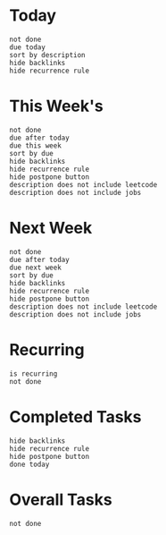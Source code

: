 
# **Today**
```tasks
not done
due today
sort by description
hide backlinks
hide recurrence rule
```

# **This Week's**
```tasks
not done
due after today
due this week
sort by due
hide backlinks
hide recurrence rule
hide postpone button
description does not include leetcode 
description does not include jobs
```
# **Next Week**
```tasks
not done
due after today
due next week
sort by due
hide backlinks
hide recurrence rule
hide postpone button
description does not include leetcode 
description does not include jobs

```
# **Recurring** 
```tasks
is recurring 
not done
```
# **Completed Tasks**
```tasks
hide backlinks
hide recurrence rule
hide postpone button
done today
```
# **Overall Tasks**
```tasks
not done

```




